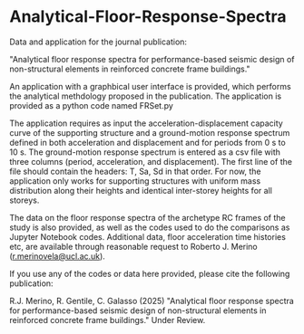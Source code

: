 # Analytical-Floor-Response-Spectra
Data and application for the journal publication: 

"Analytical floor response spectra for performance-based seismic design of non-structural elements in reinforced concrete frame buildings."  

An application with a graphbical user interface is provided, which performs the analytical methdology proposed in the publication. The application is provided as a python code named FRSet.py

The application requires as input the acceleration-displacement capacity curve of the supporting structure and a ground-motion response spectrum defined in both acceleration and displacement and for periods from 0 s to 10 s. The ground-motion response spectrum is entered as a csv file with three columns (period, acceleration, and displacement). The first line of the file should contain the headers: T, Sa, Sd in that order. For now, the application only works for supporting structures with uniform mass distribution along their heights and identical inter-storey heights for all storeys. 

The data on the floor response spectra of the archetype RC frames of the study is also provided, as well as the codes used to do the comparisons as Jupyter Notebook codes. Additional data, floor acceleration time histories etc, are available through reasonable request to Roberto J. Merino (r.merinovela@ucl.ac.uk).

If you use any of the codes or data here provided, please cite the following publication:

R.J. Merino, R. Gentile, C. Galasso (2025) "Analytical floor response spectra for performance-based seismic design of non-structural elements in reinforced concrete frame buildings." Under Review. 




